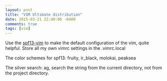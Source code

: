```yaml
---
layout: post
title: "VIM Ultimate distribution"
date: 2015-03-21 22:40:06 -0400
comments: true
tags: [vim]
---
```


Use the [spf13-vim](http://vim.spf13.com) to make the default configuration of the vim, quite helpful.
Store all my own vimrc settings in the .vimrc.local

<!--more-->

The color schemes for spf13:
fruity, ir_black, molokai, peaksea

The silver search: ag, search the string from the current directory, not from the project directory.  
